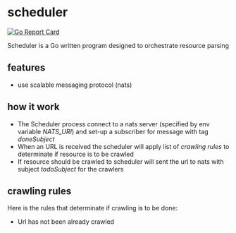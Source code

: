 # scheduler

[![Go Report Card](https://goreportcard.com/badge/github.com/trandoshan-io/scheduler)](https://goreportcard.com/report/github.com/trandoshan-io/scheduler)

Scheduler is a Go written program designed to orchestrate resource parsing

## features

- use scalable messaging protocol (nats)

## how it work

- The Scheduler process connect to a nats server (specified by env variable *NATS_URI*) 
and set-up a subscriber for message with tag *doneSubject*
- When an URL is received the scheduler will apply list of *crawling rules* to determinate if resource is to be crawled
- If resource should be crawled to scheduler will sent the url to nats with subject *todoSubject* for the crawlers

## crawling rules

Here is the rules that determinate if crawling is to be done:

- Url has not been already crawled
